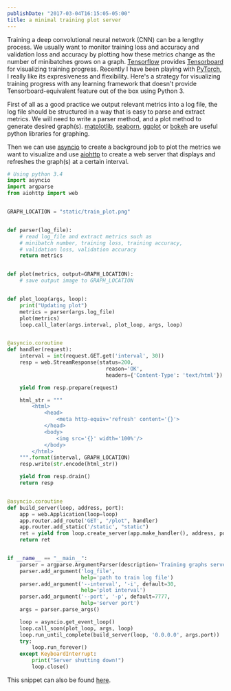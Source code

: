 ```yaml
---
publishDate: "2017-03-04T16:15:05-05:00"
title: a minimal training plot server
---
```


Training a deep convolutional neural network (CNN) can be a lengthy process.
We usually want to monitor training loss and accuracy and validation loss and accuracy by plotting how these metrics
change as the number of minibatches grows on a graph.
[Tensorflow][1] provides [Tensorboard][2] for visualizing training progress.
Recently I have been playing with [PyTorch][3], I really like its expresiveness and flexibility.
Here's a strategy for visualizing training progress with
any learning framework that doesn't provide Tensorboard-equivalent feature out of the box using Python 3.

First of all as a good practice we output relevant metrics into a log file, the log file should be structured in a way
that is easy to parse and extract metrics. We will need to write a parser method, and a plot method to generate desired
graph(s). [matplotlib][4], [seaborn][5], [ggplot][6] or [bokeh][7] are useful python libraries for graphing.

Then we can use [asyncio][8] to create a background job to plot the metrics we want to visualize and use [aiohttp][9] to create
a web server that displays and refreshes the graph(s) at a certain interval.

```python
# Using python 3.4
import asyncio
import argparse
from aiohttp import web


GRAPH_LOCATION = "static/train_plot.png"


def parser(log_file):
    # read log_file and extract metrics such as
    # minibatch number, training loss, training accuracy,
    # validation loss, validation accuracy
    return metrics


def plot(metrics, output=GRAPH_LOCATION):
    # save output image to GRAPH_LOCATION


def plot_loop(args, loop):
    print("Updating plot")
    metrics = parser(args.log_file)
    plot(metrics)
    loop.call_later(args.interval, plot_loop, args, loop)


@asyncio.coroutine
def handler(request):
    interval = int(request.GET.get('interval', 30))
    resp = web.StreamResponse(status=200,
                                reason='OK',
                                headers={'Content-Type': 'text/html'})

    yield from resp.prepare(request)

    html_str = """
        <html>
            <head>
                <meta http-equiv='refresh' content='{}'>
            </head>
            <body>
                <img src='{}' width='100%'/>
            </body>
        </html>
    """.format(interval, GRAPH_LOCATION)
    resp.write(str.encode(html_str))

    yield from resp.drain()
    return resp


@asyncio.coroutine
def build_server(loop, address, port):
    app = web.Application(loop=loop)
    app.router.add_route('GET', "/plot", handler)
    app.router.add_static('/static', "static")
    ret = yield from loop.create_server(app.make_handler(), address, port)
    return ret


if __name__ == "__main__":
    parser = argparse.ArgumentParser(description='Training graphs server')
    parser.add_argument('log_file',
                        help='path to train log file')
    parser.add_argument('--interval', '-i', default=30,
                        help='plot interval')
    parser.add_argument('--port', '-p', default=7777,
                        help='server port')
    args = parser.parse_args()

    loop = asyncio.get_event_loop()
    loop.call_soon(plot_loop, args, loop)
    loop.run_until_complete(build_server(loop, '0.0.0.0', args.port))
    try:
        loop.run_forever()
    except KeyboardInterrupt:
        print("Server shutting down!")
        loop.close()
```

This snippet can also be found [here][10].


[1]: https://www.tensorflow.org
[2]: https://www.tensorflow.org/get_started/summaries_and_tensorboard
[3]: http://pytorch.org
[4]: http://matplotlib.org
[5]: http://seaborn.pydata.org
[6]: http://ggplot.yhathq.com
[7]: http://bokeh.pydata.org/en/latest
[8]: https://docs.python.org/3/library/asyncio.html
[9]: http://aiohttp.readthedocs.io/en/stable
[10]: https://gist.github.com/ivylee/f1b00ce54f948e627605598ccf3cf4b9
